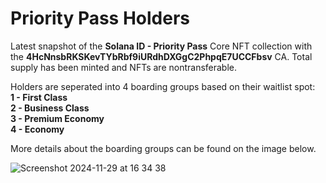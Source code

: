 # Priority Pass Holders

Latest snapshot of the **Solana ID - Priority Pass** Core NFT collection with the **4HcNnsbRKSKevTYbRbf9iURdhDXGgC2PhpqE7UCCFbsv** CA.
Total supply has been minted and NFTs are nontransferable.

Holders are seperated into 4 boarding groups based on their waitlist spot:  
**1 - First Class**  
**2 - Business Class**  
**3 - Premium Economy**  
**4 - Economy**  

More details about the boarding groups can be found on the image below.

![Screenshot 2024-11-29 at 16 34 38](https://github.com/user-attachments/assets/8886988a-d388-4364-8245-4b77d0b09e4b)
